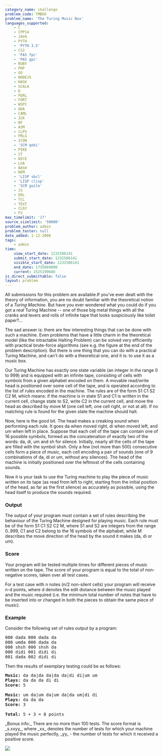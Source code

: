 ```yaml
---
category_name: challenge
problem_code: TMBOX
problem_name: 'The Turing Music Box'
languages_supported:
    - C
    - CPP14
    - JAVA
    - PYTH
    - 'PYTH 3.5'
    - CS2
    - 'PAS fpc'
    - 'PAS gpc'
    - RUBY
    - PHP
    - GO
    - NODEJS
    - HASK
    - SCALA
    - D
    - PERL
    - FORT
    - WSPC
    - ADA
    - CAML
    - ICK
    - BF
    - ASM
    - CLPS
    - PRLG
    - ICON
    - 'SCM qobi'
    - PIKE
    - ST
    - NICE
    - LUA
    - BASH
    - NEM
    - 'LISP sbcl'
    - 'LISP clisp'
    - 'SCM guile'
    - JS
    - ERL
    - TCL
    - TEXT
    - CLOJ
    - FS
max_timelimit: '17'
source_sizelimit: '50000'
problem_author: admin
problem_tester: null
date_added: 1-12-2008
tags:
    - admin
time:
    view_start_date: 1232506141
    submit_start_date: 1232506141
    visible_start_date: 1232506141
    end_date: 1735669800
    current: 1525199680
is_direct_submittable: false
layout: problem
---
```

All submissions for this problem are available.If you've ever dealt with the theory of information, you are no doubt familiar with the theoretical notion of a _Turing Machine_. But have you ever wondered what you could do if you got a _real_ Turing Machine -- one of those big metal things with all the cranks and levers and rolls of infinite tape that looks suspiciously like toilet paper?...

The sad answer is: there are few interesting things that can be done with such a machine. Even problems that have a little charm in the theoretical model (like the intractable Halting Problem) can be solved very efficiently with practical brute-force algorithms (see e.g. the figure at the end of the problem description). But there is one thing that you can do with a practical Turing Machine, and can't do with a theoretical one, and it is: to use it as a music box.

Our Turing Machine has exactly one state variable (an integer in the range 0 to 999) and is equipped with an infinite tape, consisting of cells with symbols from a given alphabet encoded on them. A movable read/write head is positioned over some cell of the tape, and is operated according to the list of rules encoded in the machine. The rules are of the form S1 C1 S2 C2 M, which means: if the machine is in state S1 and C1 is written in the current cell, change state to S2, write C2 in the current cell, and move the head as described by move M (one cell left, one cell right, or not at all). If no matching rule is found for the given state the machine should halt.

Now, here is the good bit. The head makes a creaking sound when performing each rule. It goes da when moved right, di when moved left, and um when left in place. Suppose that each cell of the tape can contain one of 16 possible symbols, formed as the concatenation of exactly two of the words: da, di, um and sh for silence. Initially, nearly all the cells of the tape are filled with the symbol shsh. Only a few (not more than 500) consecutive cells form a piece of music, each cell encoding a pair of sounds (one of 9 combinations of da, di or um, without any silences). The head of the machine is initially positioned over the leftmost of the cells containing sounds.

Now it is your task to use the Turing machine to play the piece of music written on its tape (as read from left to right, starting from the initial position of the head, as far as the first silence) as accurately as possible, using the head itself to produce the sounds required.

### Output

The output of your program must contain a set of rules describing the behaviour of the Turing Machine designed for playing music. Each rule must be of the form S1 C1 S2 C2 M, where S1 and S2 are integers from the range 0..999, C1 and C2 belong to the 16 symbols of the alphabet, while M describes the move direction of the head by the sound it makes (da, di or um).

### Score

Your program will be tested multiple times for different pieces of music written on the tape. The score of your program is equal to the total of non-negative scores, taken over all test cases.

For a test case with n notes (n/2 non-silent cells) your program will receive n-d points, where d denotes the edit distance between the music played and the music required (i.e. the minimum total number of notes that have to be inserted into or changed in both the pieces to obtain the same piece of music).

### Example

Consider the following set of rules output by a program:

<pre>
000 dada 000 dada da
000 umda 000 dada da
000 shsh 000 shsh da
000 didi 001 didi di
001 dada 002 didi di
</pre>Then the results of exemplary testing could be as follows:

<pre>
<b>Music:</b> da da|da da|da da|di di|um um
<b>Plays:</b> da da da di di
<b>Score:</b> 5

<b>Music:</b> um da|um da|um da|da um|di di
<b>Plays:</b> da da da
<b>Score:</b> 3

<b>Total:</b> 5 + 3 = 8 points
</pre>_Bonus info:_ There are no more than 100 tests. The score format is _s.xxyy_, where _xx_ denotes the number of tests for which your machine played the music perfectly, _yy_ - the number of tests for which it received a positive score.

![](http://www.codechef.com/download/adrian_halting.png)
